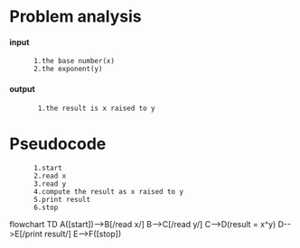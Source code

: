  # Problem analysis
   #### input 
          1.the base number(x)
          2.the exponent(y)
   #### output
           1.the result is x raised to y
 
 # Pseudocode
          1.start
          2.read x
          3.read y
          4.compute the result as x raised to y
          5.print result
          6.stop
flowchart TD
A([start])-->B[/read x/]
B-->C[/read y/]
C-->D(result = x^y)
D-->E[/print result/]
E-->F([stop])
     
